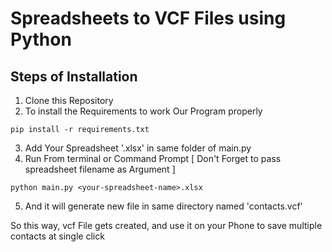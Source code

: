 # Spreadsheets to VCF Files using Python

## Steps of Installation
1. Clone this Repository
2. To install the Requirements to work Our Program properly
```
pip install -r requirements.txt
```
3. Add Your Spreadsheet '<any-name>.xlsx' in same folder of main.py 
4. Run From terminal or Command Prompt [ Don't Forget to pass spreadsheet filename as Argument ]
```
python main.py <your-spreadsheet-name>.xlsx
```
5. And it will generate new file in same directory named 'contacts.vcf'

So this way, vcf File gets created, and use it on your Phone to save multiple contacts at single click

